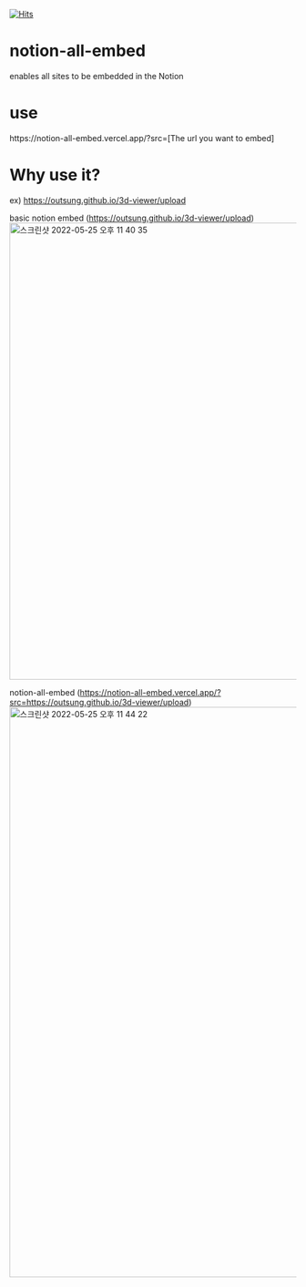 [![Hits](https://hits.seeyoufarm.com/api/count/incr/badge.svg?url=https%3A%2F%2Fgithub.com%2Foutsung%2Fnotion-all-embed&count_bg=%2379C83D&title_bg=%23555555&icon=&icon_color=%23E7E7E7&title=hits&edge_flat=false)](https://hits.seeyoufarm.com)

# notion-all-embed

enables all sites to be embedded in the Notion

# use

ht<span>tps</span>://notion-all-embed.vercel.app/?src=[The url you want to embed]


# Why use it?
ex) https://outsung.github.io/3d-viewer/upload

basic notion embed (https://outsung.github.io/3d-viewer/upload)
<img width="802" alt="스크린샷 2022-05-25 오후 11 40 35" src="https://user-images.githubusercontent.com/40460655/170289595-2d668c9b-4df5-4632-94e3-16f488a5a18a.png">

notion-all-embed (https://notion-all-embed.vercel.app/?src=https://outsung.github.io/3d-viewer/upload)
<img width="1001" alt="스크린샷 2022-05-25 오후 11 44 22" src="https://user-images.githubusercontent.com/40460655/170290041-8c91d7bf-2189-4cec-864a-f04df09d5d9d.png">


